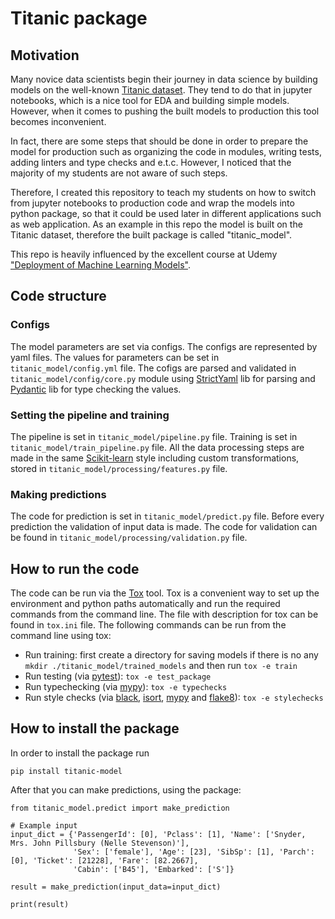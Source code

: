 # Titanic package
## Motivation
Many novice data scientists begin their journey in data science
by building models on the well-known [Titanic dataset](https://www.kaggle.com/c/titanic).
They tend to do that in jupyter notebooks, which is a nice tool for EDA and
building simple models. However, when it comes to pushing the built models to production
this tool becomes inconvenient.

In fact, there are some steps that should be done in order to prepare the model for
production such as organizing the code in modules, writing tests, adding linters
and type checks and e.t.c. However, I noticed that the majority of my students
are not aware of such steps.

Therefore, I created this repository to teach my students on how to switch from jupyter
notebooks to production code and wrap the models into python package, so that it could be used later
in different applications such as web application. As an example in this repo the model is built on the Titanic dataset,
therefore the built package is called "titanic_model".

This repo is heavily influenced by the excellent
course at Udemy
["Deployment of Machine Learning Models"](https://www.udemy.com/course/deployment-of-machine-learning-models/).

## Code structure
### Configs
The model parameters are set via configs. The configs are represented by yaml files. The values
for parameters can be set in `titanic_model/config.yml` file. The cofigs are parsed and validated
in `titanic_model/config/core.py` module using [StrictYaml](https://github.com/crdoconnor/strictyaml) lib for parsing
and [Pydantic](https://pydantic-docs.helpmanual.io/) lib for type checking the values.

### Setting the pipeline and training
The pipeline is set in `titanic_model/pipeline.py` file. Training is set in
`titanic_model/train_pipeline.py` file. All the data processing steps are made in the same
[Scikit-learn](https://scikit-learn.org/stable/) style including custom transformations, stored in
`titanic_model/processing/features.py` file.

### Making predictions
The code for prediction is set in `titanic_model/predict.py` file. Before every prediction
the validation of input data is made. The code for validation can be found in
`titanic_model/processing/validation.py` file.

## How to run the code
The code can be run via the [Tox](https://pypi.org/project/tox/) tool. Tox is a
convenient way to set up the environment and python paths automatically and run the
required commands from the command line. The file with description for tox can be found
in `tox.ini` file. The following commands can be run from the command line
using tox:

* Run training: first create a directory for saving models if there is no any `mkdir ./titanic_model/trained_models` and then run `tox -e train`
* Run testing (via [pytest](https://docs.pytest.org/en/6.2.x/)): `tox -e test_package`
* Run typechecking (via [mypy](https://mypy.readthedocs.io/en/stable/)): `tox -e typechecks`
* Run style checks
(via [black](https://github.com/psf/black), [isort](https://github.com/PyCQA/isort),
[mypy](https://mypy.readthedocs.io/en/stable/)
and [flake8](https://pypi.org/project/flake8/)): `tox -e stylechecks`

## How to install the package
In order to install the package run 

```
pip install titanic-model
```

After that you can make predictions, using the package:
```
from titanic_model.predict import make_prediction

# Example input
input_dict = {'PassengerId': [0], 'Pclass': [1], 'Name': ['Snyder, Mrs. John Pillsbury (Nelle Stevenson)'], 
              'Sex': ['female'], 'Age': [23], 'SibSp': [1], 'Parch': [0], 'Ticket': [21228], 'Fare': [82.2667], 
              'Cabin': ['B45'], 'Embarked': ['S']}

result = make_prediction(input_data=input_dict)

print(result)
```
